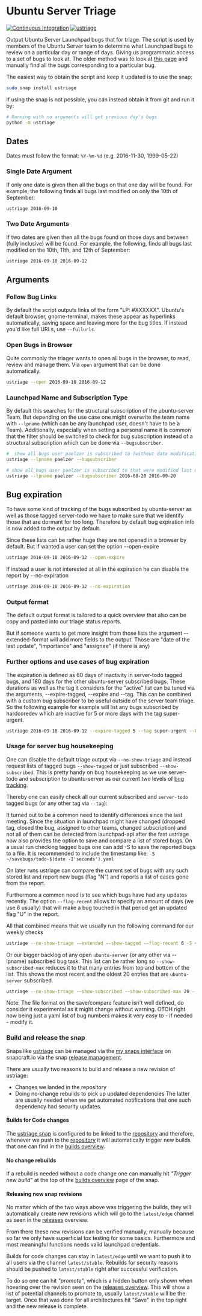 # Ubuntu Server Triage

[![Continuous Integration](https://github.com/canonical/ubuntu-server-triage/actions/workflows/ci.yaml/badge.svg)](https://github.com/canonical/ubuntu-server-triage/actions/workflows/ci.yaml)
[![ustriage](https://snapcraft.io/ustriage/badge.svg)](https://snapcraft.io/ustriage)

Output Ubuntu Server Launchpad bugs that for triage. The script is used by members of the Ubuntu Server team to determine what Launchpad bugs to review on a particular day or range of days. Giving us programmatic access to a set of bugs to look at. The older method was to look at [this page](https://bugs.launchpad.net/ubuntu/?field.searchtext=&orderby=-date_last_updated&search=Search&field.status%3Alist=NEW&field.status%3Alist=CONFIRMED&field.status%3Alist=TRIAGED&field.status%3Alist=INPROGRESS&field.status%3Alist=FIXCOMMITTED&field.status%3Alist=INCOMPLETE_WITH_RESPONSE&field.status%3Alist=INCOMPLETE_WITHOUT_RESPONSE&assignee_option=any&field.assignee=&field.bug_reporter=&field.bug_commenter=&field.subscriber=&field.structural_subscriber=ubuntu-server&field.component-empty-marker=1&field.tag=&field.tags_combinator=ANY&field.status_upstream-empty-marker=1&field.has_cve.used=&field.omit_dupes.used=&field.omit_dupes=on&field.affects_me.used=&field.has_no_package.used=&field.has_patch.used=&field.has_branches.used=&field.has_branches=on&field.has_no_branches.used=&field.has_no_branches=on&field.has_blueprints.used=&field.has_blueprints=on&field.has_no_blueprints.used=&field.has_no_blueprints=on) and manually find all the bugs corresponding to a particular bug.

The easiest way to obtain the script and keep it updated is to use the snap:

```bash
sudo snap install ustriage
```

If using the snap is not possible, you can instead obtain it from git and run it by:

```bash
# Running with no arguments will get previous day's bugs
python -m ustriage
```

## Dates

Dates must follow the format: `%Y-%m-%d` (e.g. 2016-11-30, 1999-05-22)

### Single Date Argument

If only one date is given then all the bugs on that one day will be found. For example, the following finds all bugs last modified on only the 10th of September:

```bash
ustriage 2016-09-10
```

### Two Date Arguments

If two dates are given then all the bugs found on those days and between (fully inclusive) will be found. For example, the following, finds all bugs last modified on the 10th, 11th, and 12th of September:

```bash
ustriage 2016-09-10 2016-09-12
```

## Arguments

### Follow Bug Links

By default the script outputs links of the form "LP: #XXXXXX". Ubuntu's
default browser, gnome-terminal, makes these appear as hyperlinks
automatically, saving space and leaving more for the bug titles. If
instead you'd like full URLs, use `--fullurls`.

### Open Bugs in Browser

Quite commonly the triager wants to open all bugs in the browser, to read, review and manage them. Via ``open`` argument that can be done automatically.

```bash
ustriage --open 2016-09-10 2016-09-12
```

### Launchpad Name and Subscription Type

By default this searches for the structural subscription of the ubuntu-server Team.
But depending on the use case one might overwrite the team name with `--lpname` (which can be any launchpad user, doesn't have to be a Team).
Additionally, especially when setting a personal name it is common that the filter should be switched to check for bug subscription instead of a structural subscription which can be done via `--bugsubscriber`.

```bash
#  show all bugs user paelzer is subscribed to (without date modification filter)
ustriage --lpname paelzer --bugsubscriber

# show all bugs user paelzer is subscribed to that were modified last month
ustriage --lpname paelzer --bugsubscriber 2016-08-20 2016-09-20
```

## Bug expiration

To have some kind of tracking of the bugs subscribed by ubuntu-server as well as those tagged server-todo we have to make sure that we identify those that are dormant for too long.
Therefore by default bug expiration info is now added to the output by default.

Since these lists can be rather huge they are not opened in a browser by default.
But if wanted a user can set the option --open-expire

```bash
ustriage 2016-09-10 2016-09-12 --open-expire
```

If instead a user is not interested at all in the expiration he can disable the report by --no-expiration

```bash
ustriage 2016-09-10 2016-09-12 --no-expiration
```

### Output format

The default output format is tailored to a quick overview that also
can be copy and pasted into our triage status reports.

But if someone wants to get more insight from those lists the
argument --extended-format will add more fields to the output.
Those are "date of the last update", "importance" and "assignee" (if there is any)

### Further options and use cases of bug expiration

The expiration is defined as 60 days of inactivity in server-todo tagged bugs, and 180 days for the other ubuntu-server subscribed bugs.
These durations as well as the tag it considers for the "active" list can be tuned via the arguments, --expire-tagged, --expire and --tag.
This can be combined with a custom bug subscriber to be useful outside of the server team triage.
So the following example for example will list any bugs subscribed by hardcoredev which are inactive for 5 or more days with the tag super-urgent.

```bash
ustriage 2016-09-10 2016-09-12 --expire-tagged 5 --tag super-urgent --bugsubscriber hardcoredev
```

### Usage for server bug housekeeping

One can disable the default triage output via `--no-show-triage` and instead
request lists of tagged bugs `--show-tagged` or just subscribed `--show-subscribed`.
This is pretty handy on bug housekeeping as we use server-todo and subscription to
ubuntu-server as our current two levels of [bug tracking](https://github.com/canonical/ubuntu-maintainers-handbook/blob/main/BugTriage.md).

Thereby one can easily check all our current subscribed and `server-todo`
tagged bugs (or any other tag via `--tag`):

It turned out to be a common need to identify differences since the last
meeting. Since the situation in launchpad might have changed (dropped tag,
closed the bug, assigned to other teams, changed subscription) and not all of
them can be detected from launchpad-api after the fast ustriage now also
provides the option to save and compare a list of stored bugs.
On a usual run checking tagged bugs one can add -S to save the reported
bugs to a file. It is recommended to include the timestamp like:
`-S ~/savebugs/todo-$(date -I'seconds').yaml`

On later runs ustriage can compare the current set of bugs with any such stored
list and report new bugs (flag "N") and reports a list of cases gone from the
report.

Furthermore a common need is to see which bugs have had any updates recently.
The option `--flag-recent` allows to specify an amount of days (we use 6
usually) that will make a bug touched in that period get an updated flag "U"
in the report.

All that combined means that we usually run the following command for our
weekly checks

```bash
ustriage --no-show-triage --extended --show-tagged --flag-recent 6 -S ~/savebugs/todo-$(date -I'seconds').yaml -C ~/savebugs/todo-2022-02-01T12:45:10+01:00.yaml
```

Or our bigger backlog of any open `ubuntu-server` (or any other via --lpname)
subscribed bug task. This list can be rather long so `--show-subscribed-max`
reduces it to that many entries from top and bottom of the list.
This shows the most recent and the oldest 20 entries that are `ubuntu-server` subscribed.

```bash
ustriage --no-show-triage --show-subscribed --show-subscribed-max 20 --extended-format
```

Note: The file format on the save/compare feature isn't well defined, do
consider it experimental as it might change without warning. OTOH right now
being just a yaml list of bug numbers makes it very easy to - if needed - modify
it.

### Build and release the snap

Snaps like [ustriage](https://snapcraft.io/ustriage) can be managed via the
[my snaps interface](https://snapcraft.io/ustriage/listing) on snapcraft.io
via the snap [release management](https://snapcraft.io/docs/release-management).

There are usually two reasons to build and release a new revision of ustriage:
* Changes we landed in the repository
* Doing no-change rebuilds to pick up updated dependencies
The latter are usually needed when we get automated notifications that one such dependency had security updates.

#### Builds for Code changes

The [ustriage snap](https://snapcraft.io/ustriage) is configured to be linked to
the [repository](https://github.com/canonical/ubuntu-server-triage) and
therefore, whenever we push to the
[repository](https://github.com/canonical/ubuntu-server-triage) it will
automatically trigger new builds that one can find in the
[builds overview](https://snapcraft.io/ustriage/builds).

#### No change rebuilds

If a rebuild is needed without a code change one can manually hit
_"Trigger new build"_ at the top of the
[builds overview](https://snapcraft.io/ustriage/builds) page of the snap.

#### Releasing new snap revisions

No matter which of the two ways above was triggering the builds, they will
automatically create new revisions which will go to the `latest/edge` channel
as seen in the [releases](https://snapcraft.io/ustriage/releases) overview.

From there these new revisions can be verified manually, manually because so far
we only have superficial tox testing for some basics. Furthermore and most
meaningful functions needs valid launchpad credentials.

Builds for code changes can stay in `latest/edge` until we want to push it
to all users via the channel `latest/stable`. Rebuilds for security reasons
should be pushed to `latest/stable` right after successful verification.

To do so one can hit _"promote"_, which is a hidden button only shown when
hovering over the revision seen on the
[releases overview](https://snapcraft.io/ustriage/releases).
This will show a list of potential channels to promote to, usually
`latest/stable` will be the target. Once that was done for all architectures
hit "Save" in the top right and the new release is complete.
